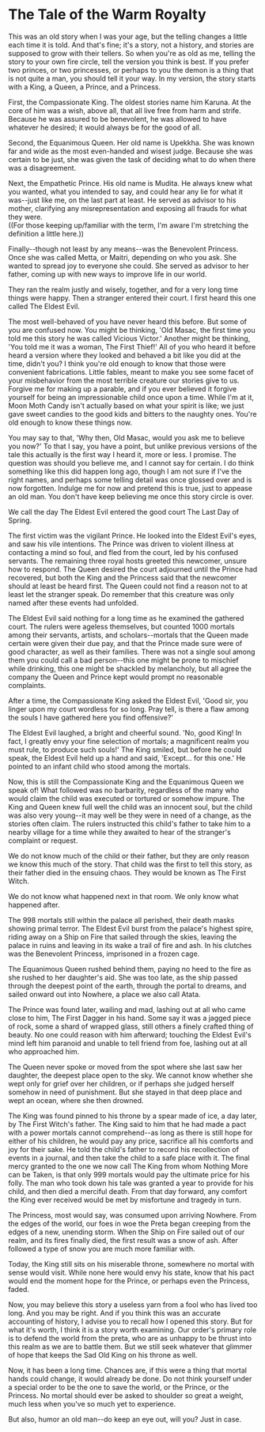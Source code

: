 # The Tale of the Warm Royalty

This was an old story when I was your age, but the telling changes a little each time it is told. And that's fine; it's a story, not a history, and stories are supposed to grow with their tellers. So when you're as old as me, telling the story to your own fire circle, tell the version you think is best. If you prefer two princes, or two princesses, or perhaps to you the demon is a thing that is not quite a man, you should tell it your way. In my version, the story starts with a King, a Queen, a Prince, and a Princess.

First, the Compassionate King. The oldest stories name him Karuna. At the core of him was a wish, above all, that all live free from harm and strife. Because he was assured to be benevolent, he was allowed to have whatever he desired; it would always be for the good of all.

Second, the Equanimous Queen. Her old name is Upekkha. She was known far and wide as the most even-handed and wisest judge. Because she was certain to be just, she was given the task of deciding what to do when there was a disagreement.

Next, the Empathetic Prince. His old name is Mudita. He always knew what you wanted, what you intended to say, and could hear any lie for what it was--just like me, on the last part at least. He served as advisor to his mother, clarifying any misrepresentation and exposing all frauds for what they were.  
((For those keeping up/familiar with the term, I'm aware I'm stretching the definition a little here.))

Finally--though not least by any means--was the Benevolent Princess. Once she was called Metta, or Maitri, depending on who you ask. She wanted to spread joy to everyone she could. She served as advisor to her father, coming up with new ways to improve life in our world.

They ran the realm justly and wisely, together, and for a very long time things were happy. Then a stranger entered their court. I first heard this one called The Eldest Evil.

The most well-behaved of you have never heard this before. But some of you are confused now. You might be thinking, 'Old Masac, the first time you told me this story he was called Vicious Victor.' Another might be thinking, 'You told me it was a woman, The First Thief!' All of you who heard it before heard a version where they looked and behaved a bit like you did at the time, didn't you? I think you're old enough to know that those were convenient fabrications. Little fables, meant to make you see some facet of your misbehavior from the most terrible creature our stories give to us. Forgive me for making up a parable, and if you ever believed it forgive yourself for being an impressionable child once upon a time. While I'm at it, Moon Moth Candy isn't actually based on what your spirit is like; we just gave sweet candies to the good kids and bitters to the naughty ones. You're old enough to know these things now.

You may say to that, 'Why then, Old Masac, would you ask me to believe you now?' To that I say, you have a point, but unlike previous versions of the tale this actually is the first way I heard it, more or less. I promise. The question was should you believe me, and I cannot say for certain. I do think something like this did happen long ago, though I am not sure if I've the right names, and perhaps some telling detail was once glossed over and is now forgotten. Indulge me for now and pretend this is true, just to appease an old man. You don't have keep believing me once this story circle is over. 

We call the day The Eldest Evil entered the good court The Last Day of Spring.

The first victim was the vigilant Prince. He looked into the Eldest Evil's eyes, and saw his vile intentions. The Prince was driven to violent illness at contacting a mind so foul, and fled from the court, led by his confused servants. The remaining three royal hosts greeted this newcomer, unsure how to respond. The Queen desired the court adjourned until the Prince had recovered, but both the King and the Princess said that the newcomer should at least be heard first. The Queen could not find a reason not to at least let the stranger speak. Do remember that this creature was only named after these events had unfolded.

The Eldest Evil said nothing for a long time as he examined the gathered court. The rulers were ageless themselves, but counted 1000 mortals among their servants, artists, and scholars--mortals that the Queen made certain were given their due pay, and that the Prince made sure were of good character, as well as their families. There was not a single soul among them you could call a bad person--this one might be prone to mischief while drinking, this one might be shackled by melancholy, but all agree the company the Queen and Prince kept would prompt no reasonable complaints.

After a time, the Compassionate King asked the Eldest Evil, 'Good sir, you linger upon my court wordless for so long. Pray tell, is there a flaw among the souls I have gathered here you find offensive?'

The Eldest Evil laughed, a bright and cheerful sound. 'No, good King! In fact, I greatly envy your fine selection of mortals; a magnificent realm you must rule, to produce such souls!' The King smiled, but before he could speak, the Eldest Evil held up a hand and said, 'Except... for this one.' He pointed to an infant child who stood among the mortals.

Now, this is still the Compassionate King and the Equanimous Queen we speak of! What followed was no barbarity, regardless of the many who would claim the child was executed or tortured or somehow impure. The King and Queen knew full well the child was an innocent soul, but the child was also very young--it may well be they were in need of a change, as the stories often claim. The rulers instructed this child's father to take him to a nearby village for a time while they awaited to hear of the stranger's complaint or request.

We do not know much of the child or their father, but they are only reason we know this much of the story. That child was the first to tell this story, as their father died in the ensuing chaos. They would be known as The First Witch.

We do not know what happened next in that room. We only know what happened after.

The 998 mortals still within the palace all perished, their death masks showing primal terror. The Eldest Evil burst from the palace's highest spire, riding away on a Ship on Fire that sailed through the skies, leaving the palace in ruins and leaving in its wake a trail of fire and ash. In his clutches was the Benevolent Princess, imprisoned in a frozen cage.

The Equanimous Queen rushed behind them, paying no heed to the fire as she rushed to her daughter's aid. She was too late, as the ship passed through the deepest point of the earth, through the portal to dreams, and sailed onward out into Nowhere, a place we also call Atata.

The Prince was found later, wailing and mad, lashing out at all who came close to him, The First Dagger in his hand. Some say it was a jagged piece of rock, some a shard of wrapped glass, still others a finely crafted thing of beauty. No one could reason with him afterward; touching the Eldest Evil's mind left him paranoid and unable to tell friend from foe, lashing out at all who approached him.

The Queen never spoke or moved from the spot where she last saw her daughter, the deepest place open to the sky. We cannot know whether she wept only for grief over her children, or if perhaps she judged herself somehow in need of punishment. But she stayed in that deep place and wept an ocean, where she then drowned.

The King was found pinned to his throne by a spear made of ice, a day later, by The First Witch's father. The King said to him that he had made a pact with a power mortals cannot comprehend--as long as there is still hope for either of his children, he would pay any price, sacrifice all his comforts and joy for their sake. He told the child's father to record his recollection of events in a journal, and then take the child to a safe place with it. The final mercy granted to the one we now call The King from whom Nothing More can be Taken, is that only 999 mortals would pay the ultimate price for his folly. The man who took down his tale was granted a year to provide for his child, and then died a merciful death. From that day forward, any comfort the King ever received would be met by misfortune and tragedy in turn.

The Princess, most would say, was consumed upon arriving Nowhere. From the edges of the world, our foes in woe the Preta began creeping from the edges of a new, unending storm. When the Ship on Fire sailed out of our realm, and its fires finally died, the first result was a snow of ash. After followed a type of snow you are much more familiar with.

Today, the King still sits on his miserable throne, somewhere no mortal with sense would visit. While none here would envy his state, know that his pact would end the moment hope for the Prince, or perhaps even the Princess, faded.

Now, you may believe this story a useless yarn from a fool who has lived too long. And you may be right. And if you think this was an accurate accounting of history, I advise you to recall how I opened this story. But for what it's worth, I think it is a story worth examining. Our order's primary role is to defend the world from the preta, who are as unhappy to be thrust into this realm as we are to battle them. But we still seek whatever that glimmer of hope that keeps the Sad Old King on his throne as well.

Now, it has been a long time. Chances are, if this were a thing that mortal hands could change, it would already be done. Do not think yourself under a special order to be the one to save the world, or the Prince, or the Princess. No mortal should ever be asked to shoulder so great a weight, much less when you've so much yet to experience.

But also, humor an old man--do keep an eye out, will you? Just in case.
